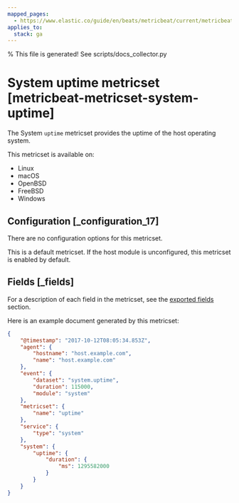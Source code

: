 ```yaml
---
mapped_pages:
  - https://www.elastic.co/guide/en/beats/metricbeat/current/metricbeat-metricset-system-uptime.html
applies_to:
  stack: ga
---
```


% This file is generated! See scripts/docs_collector.py

# System uptime metricset [metricbeat-metricset-system-uptime]

The System `uptime` metricset provides the uptime of the host operating system.

This metricset is available on:

* Linux
* macOS
* OpenBSD
* FreeBSD
* Windows


## Configuration [_configuration_17]

There are no configuration options for this metricset.

This is a default metricset. If the host module is unconfigured, this metricset is enabled by default.

## Fields [_fields]

For a description of each field in the metricset, see the [exported fields](/reference/metricbeat/exported-fields-system.md) section.

Here is an example document generated by this metricset:

```json
{
    "@timestamp": "2017-10-12T08:05:34.853Z",
    "agent": {
        "hostname": "host.example.com",
        "name": "host.example.com"
    },
    "event": {
        "dataset": "system.uptime",
        "duration": 115000,
        "module": "system"
    },
    "metricset": {
        "name": "uptime"
    },
    "service": {
        "type": "system"
    },
    "system": {
        "uptime": {
            "duration": {
                "ms": 1295582000
            }
        }
    }
}
```
